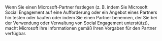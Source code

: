 Wenn Sie einen Microsoft-Partner festlegen (z. B. indem Sie Microsoft Social Engagement auf eine Aufforderung oder ein Angebot eines Partners hin testen oder kaufen oder indem Sie einen Partner benennen, der Sie bei der Verwendung oder Verwaltung von Social Engagement unterstützt), macht Microsoft Ihre Informationen gemäß Ihren Vorgaben für den Partner verfügbar.